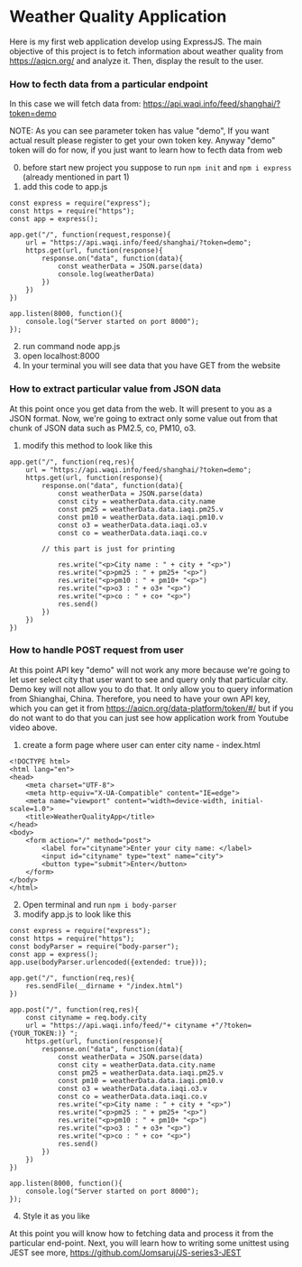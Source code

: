 # Weather Quality Application
Here is my first web application develop using ExpressJS. The main objective of this project is to fetch information about weather quality from https://aqicn.org/ and analyze it. Then, display the result to the user.

### How to fecth data from a particular endpoint

In this case we will fetch data from: https://api.waqi.info/feed/shanghai/?token=demo

NOTE: As you can see parameter token has value "demo", If you want actual result please register to get your own token key. Anyway "demo" token will do for now, if you just want to learn how to fecth data from web

0. before start new project you suppose to run ```npm init``` and ```npm i express``` (already mentioned in part 1)
1. add this code to app.js

```
const express = require("express");
const https = require("https");
const app = express();

app.get("/", function(request,response){
    url = "https://api.waqi.info/feed/shanghai/?token=demo";
    https.get(url, function(response){
        response.on("data", function(data){
            const weatherData = JSON.parse(data)
            console.log(weatherData)
        })
    })
})

app.listen(8000, function(){
	console.log("Server started on port 8000");
});

```
2. run command node app.js
3. open localhost:8000
4. In your terminal you will see data that you have GET from the website

### How to extract particular value from JSON data

At this point once you get data from the web. It will present to you as a JSON format. Now, we're going to extract only some value out from that chunk of JSON data such as PM2.5, co, PM10, o3.

1. modify this method to look like this

```
app.get("/", function(req,res){
    url = "https://api.waqi.info/feed/shanghai/?token=demo";
    https.get(url, function(response){
        response.on("data", function(data){
            const weatherData = JSON.parse(data)
            const city = weatherData.data.city.name
            const pm25 = weatherData.data.iaqi.pm25.v
            const pm10 = weatherData.data.iaqi.pm10.v
            const o3 = weatherData.data.iaqi.o3.v
            const co = weatherData.data.iaqi.co.v
	    
	    // this part is just for printing
	    
            res.write("<p>City name : " + city + "<p>")
            res.write("<p>pm25 : " + pm25+ "<p>")
            res.write("<p>pm10 : " + pm10+ "<p>")
            res.write("<p>o3 : " + o3+ "<p>")
            res.write("<p>co : " + co+ "<p>")
            res.send()
        })
    })
})
```

### How to handle POST request from user

At this point API key "demo" will not work any more because we're going to let user select city that user want to see and query only that particular city. Demo key will not allow you to do that. It only allow you to query information from Shianghai, China. Therefore, you need to have your own API key, which you can get it from https://aqicn.org/data-platform/token/#/ but if you do not want to do that you can just see how application work from Youtube video above. 

1. create a form page where user can enter city name - index.html
```
<!DOCTYPE html>
<html lang="en">
<head>
    <meta charset="UTF-8">
    <meta http-equiv="X-UA-Compatible" content="IE=edge">
    <meta name="viewport" content="width=device-width, initial-scale=1.0">
    <title>WeatherQualityApp</title>
</head>
<body>
    <form action="/" method="post">
        <label for="cityname">Enter your city name: </label>
        <input id="cityname" type="text" name="city">
        <button type="submit">Enter</button>
    </form>
</body>
</html>
```
2. Open terminal and run ``` npm i body-parser ```
3. modify app.js to look like this

```
const express = require("express");
const https = require("https");
const bodyParser = require("body-parser");
const app = express();
app.use(bodyParser.urlencoded({extended: true}));

app.get("/", function(req,res){
    res.sendFile(__dirname + "/index.html")
})

app.post("/", function(req,res){
    const cityname = req.body.city
    url = "https://api.waqi.info/feed/"+ cityname +"/?token={YOUR_TOKEN:)} ";
    https.get(url, function(response){
        response.on("data", function(data){
            const weatherData = JSON.parse(data)
            const city = weatherData.data.city.name
            const pm25 = weatherData.data.iaqi.pm25.v
            const pm10 = weatherData.data.iaqi.pm10.v
            const o3 = weatherData.data.iaqi.o3.v
            const co = weatherData.data.iaqi.co.v
            res.write("<p>City name : " + city + "<p>")
            res.write("<p>pm25 : " + pm25+ "<p>")
            res.write("<p>pm10 : " + pm10+ "<p>")
            res.write("<p>o3 : " + o3+ "<p>")
            res.write("<p>co : " + co+ "<p>")
            res.send()
        })
    })
})

app.listen(8000, function(){
	console.log("Server started on port 8000");
});
```
4. Style it as you like

At this point you will know how to fetching data and process it from the particular end-point. Next, you will learn how to writing some unittest using JEST
see more, https://github.com/Jomsaruj/JS-series3-JEST
